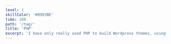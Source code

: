 ```yaml
---
level: 1
skillColor: '#8993BE'
time: 200
path: '/tag/'
title: 'PHP'
excerpt: 'I have only really used PHP to build Wordpress themes, using the power of the Customizer API. Last time I touched any PHP code was in 2016.'
---
```

